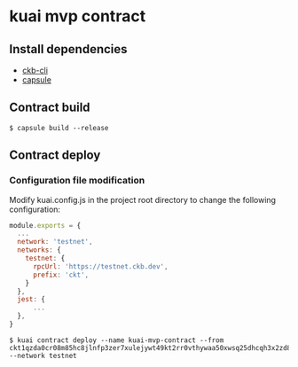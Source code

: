 # kuai mvp contract

## Install dependencies

- [ckb-cli](https://github.com/nervosnetwork/ckb-cli)
- [capsule](https://github.com/nervosnetwork/capsule)

## Contract build

```shell
$ capsule build --release
```

## Contract deploy

### Configuration file modification

Modify kuai.config.js in the project root directory to change the following configuration:

```js
module.exports = {
  ...
  network: 'testnet',
  networks: {
    testnet: {
      rpcUrl: 'https://testnet.ckb.dev',
      prefix: 'ckt',
    }
  },
  jest: {
      ...
  },
}

```

```shell
$ kuai contract deploy --name kuai-mvp-contract --from ckt1qzda0cr08m85hc8jlnfp3zer7xulejywt49kt2rr0vthywaa50xwsq25dhcqh3x2zd8008c8re2khlsy9nxdjss6xne37 --network testnet
```
